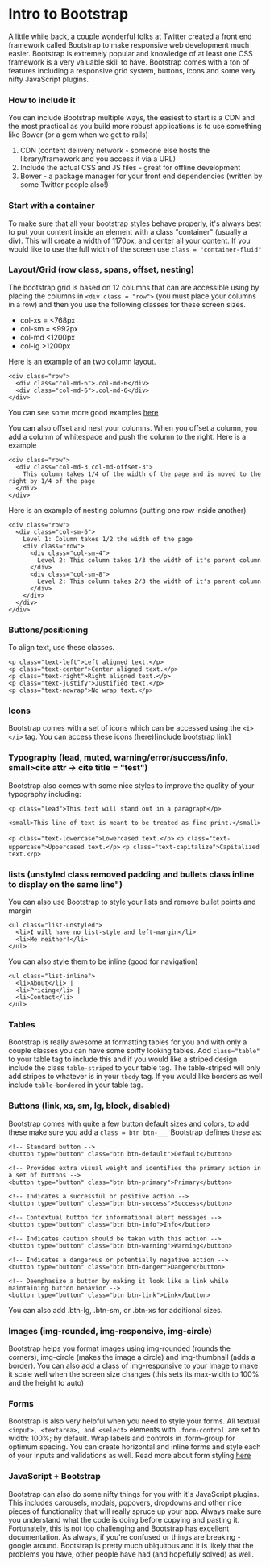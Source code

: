 
# Intro to Bootstrap

A little while back, a couple wonderful folks at Twitter created a front end framework called Bootstrap to make responsive web development much easier. Bootstrap is extremely popular and knowledge of at least one CSS framework is a very valuable skill to have. Bootstrap comes with a ton of features including a responsive grid system, buttons, icons and some very nifty JavaScript plugins.

### How to include it

You can include Bootstrap multiple ways, the easiest to start is a CDN and the most practical as you build more robust applications is to use something like Bower (or a gem when we get to rails)

1. CDN (content delivery network - someone else hosts the library/framework and you access it via a URL)
2. Include the actual CSS and JS files - great for offline development
3. Bower - a package manager for your front end dependencies (written by some Twitter people also!)

### Start with a container

To make sure that all your bootstrap styles behave properly, it's always best to put your content inside an element with a class "container" (usually a div). This will create a width of 1170px, and center all your content. If you would like to use the full width of the screen use `class = "container-fluid"`

### Layout/Grid (row class, spans, offset, nesting)

The bootstrap grid is based on 12 columns that can are accessible using by placing the columns in ```<div class = "row">``` (you must place your columns in a row) and then you use the following classes for these screen sizes.

* col-xs = <768px
* col-sm = <992px
* col-md <1200px
* col-lg >1200px

Here is an example of an two column layout.

```
<div class="row">
  <div class="col-md-6">.col-md-6</div>
  <div class="col-md-6">.col-md-6</div>
</div>
```

You can see some more good examples [here](http://getbootstrap.com/css/#grid)

You can also offset and nest your columns. When you offset a column, you add a column of whitespace and push the column to the right. Here is a example

```
<div class="row">
  <div class="col-md-3 col-md-offset-3">
  	This column takes 1/4 of the width of the page and is moved to the 	right by 1/4 of the page
  </div>
</div>
```

Here is an example of nesting columns (putting one row inside another)

```
<div class="row">
  <div class="col-sm-6">
    Level 1: Column takes 1/2 the width of the page
    <div class="row">
      <div class="col-sm-4">
        Level 2: This column takes 1/3 the width of it's parent column
      </div>
      <div class="col-sm-8">
        Level 2: This column takes 2/3 the width of it's parent column
      </div>
    </div>
  </div>
</div>
```

### Buttons/positioning

To align text, use these classes.

```
<p class="text-left">Left aligned text.</p>
<p class="text-center">Center aligned text.</p>
<p class="text-right">Right aligned text.</p>
<p class="text-justify">Justified text.</p>
<p class="text-nowrap">No wrap text.</p>
```

### Icons

Bootstrap comes with a set of icons which can be accessed using the `<i></i>` tag. You can access these icons (here)[include bootstrap link]

### Typography (lead, muted, warning/error/success/info, small>cite attr -> cite title = "test")

Bootstrap also comes with some nice styles to improve the quality of your typography including:

`<p class="lead">This text will stand out in a paragraph</p>`

`<small>This line of text is meant to be treated as fine print.</small>`

`<p class="text-lowercase">Lowercased text.</p>`
`<p class="text-uppercase">Uppercased text.</p>`
`<p class="text-capitalize">Capitalized text.</p>`

### lists (unstyled class removed padding and bullets class inline to display on the same line")

You can also use Bootstrap to style your lists and remove bullet points and margin

```
<ul class="list-unstyled">
  <li>I will have no list-style and left-margin</li>
  <li>Me neither!</li>
</ul>
```

You can also style them to be inline (good for navigation)

```
<ul class="list-inline">
  <li>About</li> |
  <li>Pricing</li> |
  <li>Contact</li>
</ul>
```

### Tables

Bootstrap is really awesome at formatting tables for you and with only a couple classes you can have some spiffy looking tables. Add `class="table"` to your table tag to include this and if you would like a striped design include the class `table-striped` to your table tag. The table-striped will only add stripes to whatever is in your `tbody` tag. If you would like borders as well include `table-bordered` in your table tag.

### Buttons (link, xs, sm, lg, block, disabled)

Bootstrap comes with quite a few button default sizes and colors, to add these make sure you add a `class = btn btn-___` Bootstrap defines  these as:

```
<!-- Standard button -->
<button type="button" class="btn btn-default">Default</button>

<!-- Provides extra visual weight and identifies the primary action in a set of buttons -->
<button type="button" class="btn btn-primary">Primary</button>

<!-- Indicates a successful or positive action -->
<button type="button" class="btn btn-success">Success</button>

<!-- Contextual button for informational alert messages -->
<button type="button" class="btn btn-info">Info</button>

<!-- Indicates caution should be taken with this action -->
<button type="button" class="btn btn-warning">Warning</button>

<!-- Indicates a dangerous or potentially negative action -->
<button type="button" class="btn btn-danger">Danger</button>

<!-- Deemphasize a button by making it look like a link while maintaining button behavior -->
<button type="button" class="btn btn-link">Link</button>
```

You can also add .btn-lg, .btn-sm, or .btn-xs for additional sizes.

### Images (img-rounded, img-responsive, img-circle)

Bootstrap helps you format images using img-rounded (rounds the corners), img-circle (makes the image a circle) and img-thumbnail (adds a border). You can also add a class of img-responsive to your image to make it scale well when the screen size changes (this sets its max-width to 100% and the height to auto)

### Forms

Bootstrap is also very helpful when you need to style your forms. All textual `<input>, <textarea>, and <select>` elements with `.form-control `are set to width: 100%; by default. Wrap labels and controls in .form-group for optimum spacing. You can create horizontal and inline forms and style each of your inputs and validations as well. Read more about form styling [here](http://getbootstrap.com/css/#forms)

### JavaScript + Bootstrap

Bootstrap can also do some nifty things for you with it's JavaScript plugins. This includes carousels, modals, popovers, dropdowns and other nice pieces of functionality that will really spruce up your app. Always make sure you understand what the code is doing before copying and pasting it. Fortunately, this is not too challenging and Bootstrap has excellent documentation. As always, if you're confused or things are breaking - google around. Bootstrap is pretty much ubiquitous and it is likely that the problems you have, other people have had (and hopefully solved) as well.

